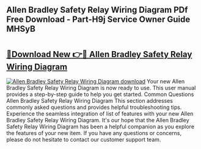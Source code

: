 ## Allen Bradley Safety Relay Wiring Diagram PDf Free Download - Part-H9j Service Owner Guide MHSyB

# <h2><a href="http://dfhbuz.blite.top/?on=Allen+Bradley+Safety+Relay+Wiring+Diagram">🔗Download New 👉🔴 Allen Bradley Safety Relay Wiring Diagram</a></h2>

[![Allen Bradley Safety Relay Wiring Diagram download](https://i.imgur.com/lujVjoI.png)](http://dfhbuz.blite.top/?on=Allen+Bradley+Safety+Relay+Wiring+Diagram)
Your new Allen Bradley Safety Relay Wiring Diagram is now ready to use. This user manual provides a step-by-step guide to help you get started. Common Questions Allen Bradley Safety Relay Wiring Diagram This section addresses commonly asked questions and provides helpful troubleshooting tips. Experience the seamless integration of list of features with your new Allen Bradley Safety Relay Wiring Diagram. It's our hope that the Allen Bradley Safety Relay Wiring Diagram has been a helpful companion as you explore the features of your new item. If you have any questions or concerns, please do not hesitate to contact our customer support team.
